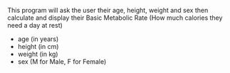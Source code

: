 This program will ask the user their age, height, weight and sex then calculate and display their Basic Metabolic Rate (How much calories they need a day at rest)
- age (in years)
- height (in cm)
- weight (in kg)
- sex (M for Male, F for Female)
